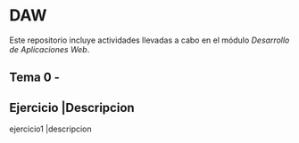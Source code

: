 # DAW
Este repositorio incluye actividades llevadas a cabo en el módulo _Desarrollo de Aplicaciones Web_.

## Tema 0 -
Ejercicio |Descripcion
-----------------------
ejercicio1 |descripcion

